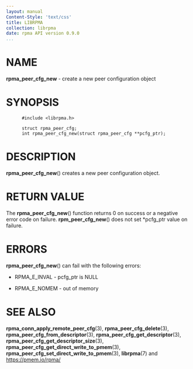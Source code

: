 ```yaml
---
layout: manual
Content-Style: 'text/css'
title: LIBRPMA
collection: librpma
date: rpma API version 0.9.0
...
```


[comment]: <> (SPDX-License-Identifier: BSD-3-Clause)
[comment]: <> (Copyright 2020, Intel Corporation)

NAME
====

**rpma\_peer\_cfg\_new** - create a new peer configuration object

SYNOPSIS
========

          #include <librpma.h>

          struct rpma_peer_cfg;
          int rpma_peer_cfg_new(struct rpma_peer_cfg **pcfg_ptr);

DESCRIPTION
===========

**rpma\_peer\_cfg\_new**() creates a new peer configuration object.

RETURN VALUE
============

The **rpma\_peer\_cfg\_new**() function returns 0 on success or a
negative error code on failure. **rpm\_peer\_cfg\_new**() does not set
\*pcfg\_ptr value on failure.

ERRORS
======

**rpma\_peer\_cfg\_new**() can fail with the following errors:

-   RPMA\_E\_INVAL - pcfg\_ptr is NULL

-   RPMA\_E\_NOMEM - out of memory

SEE ALSO
========

**rpma\_conn\_apply\_remote\_peer\_cfg**(3),
**rpma\_peer\_cfg\_delete**(3),
**rpma\_peer\_cfg\_from\_descriptor**(3),
**rpma\_peer\_cfg\_get\_descriptor**(3),
**rpma\_peer\_cfg\_get\_descriptor\_size**(3),
**rpma\_peer\_cfg\_get\_direct\_write\_to\_pmem**(3),
**rpma\_peer\_cfg\_set\_direct\_write\_to\_pmem**(3), **librpma**(7) and
https://pmem.io/rpma/
